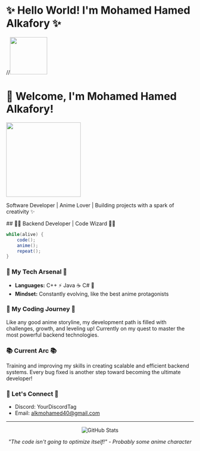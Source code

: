 # ✨ Hello World! I'm Mohamed Hamed Alkafory ✨

//<img src="https://media.giphy.com/media/M9gbBd9nbDrOTu1Mqx/giphy.gif" width="100"/>
<h1>👋 Welcome, I'm Mohamed Hamed Alkafory!</h1>
  <img src="https://media.giphy.com/media/3o7btPCcdNniyf0ArS/giphy.gif" width="200"/>
  <p>Software Developer | Anime Lover | Building projects with a spark of creativity ✨</p>
</div>
## 🧙‍♂️ Backend Developer | Code Wizard 🧙‍♂️

```java
while(alive) {
    code();
    anime();
    repeat();
}
```

### 💫 My Tech Arsenal 💫
- **Languages:** C++ ⚡ Java ☕ C# 🔷
- **Mindset:** Constantly evolving, like the best anime protagonists

### 🌟 My Coding Journey 🌟
Like any good anime storyline, my development path is filled with challenges, growth, and leveling up!
Currently on my quest to master the most powerful backend technologies.

### 📚 Current Arc 📚
Training and improving my skills in creating scalable and efficient backend systems. Every bug fixed is another step toward becoming the ultimate developer!

### 💬 Let's Connect 💬
<!-- Add your contact information here -->
- Discord: YourDiscordTag
- Email: alkmohamed40@gmail.com

---

<p align="center">
  <img src="https://github-readme-stats.vercel.app/api?username=YourGitHubUsername&show_icons=true&theme=tokyonight" alt="GitHub Stats" />
</p>

<p align="center">
  <em>"The code isn't going to optimize itself!" - Probably some anime character</em>
</p>
